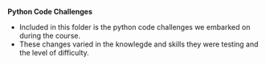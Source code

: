 **Python Code Challenges**

- Included in this folder is the python code challenges we embarked on during the course. 
- These changes varied in the knowlegde and skills they were testing and the level of difficulty. 

